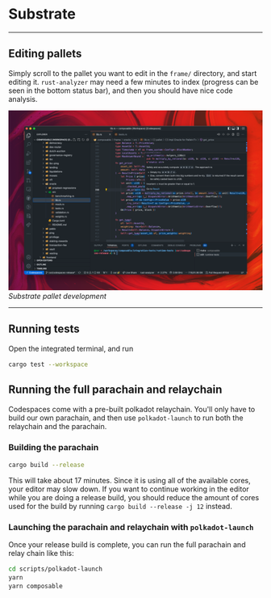 # Substrate

---

## Editing pallets

Simply scroll to the pallet you want to edit in the `frame/` directory, and start editing it. 
`rust-analyzer` may need a few minutes to index (progress can be seen in the bottom status bar), 
and then you should have nice code analysis.

![Substrate pallet development](./substrate-pallet-development.png)
*Substrate pallet development*

---

## Running tests

Open the integrated terminal, and run

```bash
cargo test --workspace
```

## Running the full parachain and relaychain

Codespaces come with a pre-built polkadot relaychain. You'll only have to build our own parachain, 
and then use `polkadot-launch` to run both the relaychain and the parachain.

### Building the parachain

```bash
cargo build --release
```

This will take about 17 minutes. Since it is using all of the available cores, your editor may slow down. 
If you want to continue working in the editor while you are doing a release build, 
you should reduce the amount of cores used for the build by running `cargo build --release -j 12` instead.


### Launching the parachain and relaychain with `polkadot-launch`

Once your release build is complete, you can run the full parachain and relay chain like this:

```bash
cd scripts/polkadot-launch
yarn
yarn composable
```
